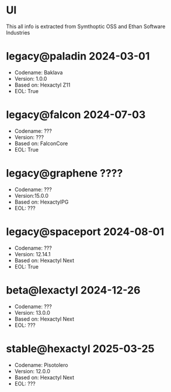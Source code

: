 # UI 
This all info is extracted from Symthoptic OSS and Ethan Software Industries

# legacy@paladin 2024-03-01
- Codename: Baklava
- Version: 1.0.0
- Based on: Hexactyl Z11
- EOL: True

# legacy@falcon 2024-07-03
- Codename: ???
- Version: ???
- Based on: FalconCore
- EOL: True

# legacy@graphene ????
- Codename: ???
- Version:15.0.0
- Based on: HexactylPG
- EOL: ???

# legacy@spaceport 2024-08-01
- Codename: ???
- Version: 12.14.1
- Based on: Hexactyl Next
- EOL: True

# beta@lexactyl 2024-12-26
- Codename: ???
- Version: 13.0.0
- Based on: Hexactyl Next
- EOL: ???

# stable@hexactyl 2025-03-25
- Codename: Pisotolero
- Version: 12.0.0
- Based on: Hexactyl Next
- EOL: ???
